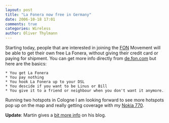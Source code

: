 ```yaml
---
layout: post
title: "La Fonera now free in Germany"
date: 2006-10-18 17:01
comments: true
categories: Wireless
author: Oliver Thylmann
---
```









Starting today, people that are interested in joining the [FON](http://fon.com) Movement will be able to get their own free La Fonera, without giving their credit card or paying for shipment. You can get more info directly from [de.fon.com](http://de.fon.com) but here are the basics:

	* You get La Fonera
	* You pay nothing
	* You hook La Fonera up to your DSL
	* You descide if you want to be Linus or Bill
	* You give it to a friend or neighbour when you don't want it anymore.

Running two hotspots in Cologne I am looking forward to see more hotspots pop up on the map and really getting coverage with my [Nokia 770](http://nokia.de/770).

**Update**: Martin gives a [bit more info](http://english.martinvarsavsky.net/fon/germany-and-austria-have-earned-our-trust.html) on his blog.


